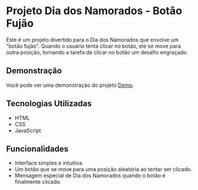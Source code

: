 # Projeto Dia dos Namorados - Botão Fujão

Este é um projeto divertido para o Dia dos Namorados que envolve um "botão fujão". Quando o usuário tenta clicar no botão, ele se move para outra posição, tornando a tarefa de clicar no botão um desafio engraçado.

## Demonstração

Você pode ver uma demonstração do projeto <a href="https://vinishireis.github.io/Dia_dos_namorados/">Demo</a>.

## Tecnologias Utilizadas

- HTML
- CSS
- JavaScript

## Funcionalidades

- Interface simples e intuitiva.
- Um botão que se move para uma posição aleatória ao tentar ser clicado.
- Mensagem especial de Dia dos Namorados quando o botão é finalmente clicado.
